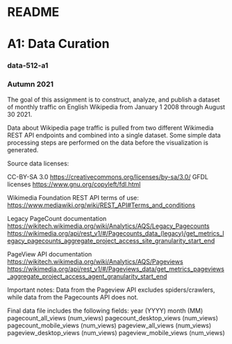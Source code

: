 # README
# A1: Data Curation
### data-512-a1
### Autumn 2021

The goal of this assignment is to construct, analyze, and publish a dataset of monthly traffic
on English Wikipedia from January 1 2008 through August 30 2021.

Data about Wikipedia page traffic is pulled from two different Wikimedia REST API endpoints and combined into a single dataset. Some simple data processing steps are performed on the data before the visualization is generated.

Source data licenses: 

CC-BY-SA 3.0 https://creativecommons.org/licenses/by-sa/3.0/
GFDL licenses https://www.gnu.org/copyleft/fdl.html

Wikimedia Foundation REST API terms of use: https://www.mediawiki.org/wiki/REST_API#Terms_and_conditions

Legacy PageCount documentation 
https://wikitech.wikimedia.org/wiki/Analytics/AQS/Legacy_Pagecounts
https://wikimedia.org/api/rest_v1/#/Pagecounts_data_(legacy)/get_metrics_legacy_pagecounts_aggregate_project_access_site_granularity_start_end

PageView API documentation
https://wikitech.wikimedia.org/wiki/Analytics/AQS/Pageviews
https://wikimedia.org/api/rest_v1/#/Pageviews_data/get_metrics_pageviews_aggregate_project_access_agent_granularity_start_end

Important notes:
Data from the Pageview API excludes spiders/crawlers, while data from the Pagecounts API
does not.

Final data file includes the following fields:
year (YYYY)
month (MM)
pagecount_all_views (num_views)
pagecount_desktop_views (num_views)
pagecount_mobile_views (num_views)
pageview_all_views (num_views)
pageview_desktop_views (num_views)
pageview_mobile_views (num_views)
